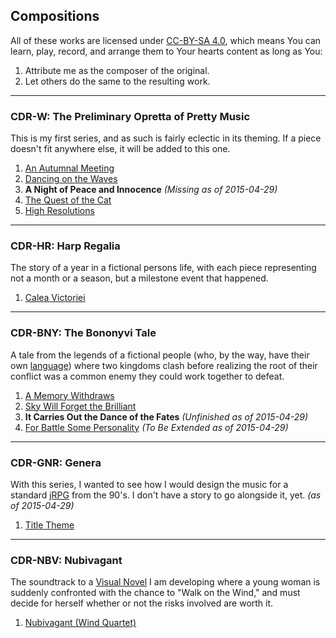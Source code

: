 ## Compositions

All of these works are  licensed under [CC-BY-SA 4.0][cc], which means
You can learn,  play, record, and arrange them to  Your hearts content
as long as You:

1. Attribute me as the composer of the original.
2. Let others do the same to the resulting work.

---

### CDR-W: The Preliminary Opretta of Pretty Music

This is my first series, and as such is fairly eclectic in its
theming. If a piece doesn't fit anywhere else, it will be added to
this one.

1. [An Autumnal Meeting][autumn]
2. [Dancing on the Waves][dancing]
3. __A Night of Peace and Innocence__ _(Missing as of 2015-04-29)_
4. [The Quest of the Cat][cat]
5. [High Resolutions][high]

---

### CDR-HR: Harp Regalia

The story of a year in a fictional persons life, with each piece
representing not a month or a season, but a milestone event that
happened.

1. [Calea Victoriei][calea]

---

### CDR-BNY: The Bononyvi Tale

A tale from the legends of a fictional people (who, by the way, have
their own [language][conlang]) where two kingdoms clash before
realizing the root of their conflict was a common enemy they could
work together to defeat.

1. [A Memory Withdraws][memory]
2. [Sky Will Forget the Brilliant][sky]
3. __It Carries Out the Dance of the Fates__ _(Unfinished as of 2015-04-29)_
4. [For Battle Some Personality][battle] _(To Be Extended as of 2015-04-29)_

---

### CDR-GNR: Genera

With this series, I wanted to see how I would design the music for a
standard [jRPG][jrpg] from the 90's. I don't have a story to go
alongside it, yet. _(as of 2015-04-29)_

1. [Title Theme][title]

---

### CDR-NBV: Nubivagant

The soundtrack to a [Visual Novel][vn] I am developing where a young
woman is suddenly confronted with the chance to "Walk on the Wind,"
and must decide for herself whether or not the risks involved are
worth it.

1. [Nubivagant (Wind Quartet)][nubivagant]

[cc]: https://creativecommons.org/licenses/by-sa/4.0/ "I license all of my own creative work with this license. I hated, as a young musician, feeling as though I were stealing from people as I tried to learn or play songs or tunes by people I admired. Let me know if You use one of my songs; It would make my day."
[autumn]: https://s3.amazonaws.com/cdr255/compositions/cdr-w01.an-autumnal-meeting.pdf "This was the first composition I ever actually wrote out, in its entirety. It's special to me, even if it is a bit amateurish."
[dancing]: https://s3.amazonaws.com/cdr255/compositions/cdr-w02.dancing-on-the-waves.pdf "With this piece, I relaxed a bit. I wanted to do something a little more bouncy and having the feel of riding on a small ship into port."
[cat]: https://s3.amazonaws.com/cdr255/compositions/cdr-w04.quest-of-the-cat.pdf "This piece was inspired in no small part by the cat I was living with at the time (and I still am as of 2015-04-29!), named Casanova. He has a habit of moving as though he is exploring no matter what he is actually doing, and I wanted to communicate that sense of innocent wonder."
[high]: https://s3.amazonaws.com/cdr255/compositions/cdr-w05.high-resolutions.pdf "I wrote this piece during my brief tenure on Reddit's /r/songaweek challenge as a theme for my new year's resolutions for 2015. I once saw a documentary where Marcus Mumford, of Mumford and Sons, said that he cannot simply sit down and write a song by himself. He needs it to develop over time, by bouncing ideas off of others. I feel like I am closer to his style of songwriting than the other way of doing it."
[calea]: https://s3.amazonaws.com/cdr255/compositions/cdr-hr01.calea-victoriei.pdf "The title is Romanian (possibly butchered, I am unsure) for 'I Started,' which is exactly what was important to me when I wrote it. I wanted to have a harp piece I wrote myself, no matter if it was a masterpiece or a jingle."
[conlang]: /conlangs "I do actually do a fair amount of conlanging in my spare time. The idea always fascinated me: creating a language defines so much more about a culture and a world than would otherwise be discussed."
[memory]: https://s3.amazonaws.com/cdr255/compositions/cdr-bny01.a-memory-withdraws.pdf "The titles for this entire series started something with my naming schemes. I really liked the titles put out by some older VN soundtracks, that were mistranslated very badly... They almost had an artistry to them that wouldn't have been as powerful if I knew the correct title. Odd."
[sky]: https://s3.amazonaws.com/cdr255/compositions/cdr-bny02.sky-will-forget-the-brilliant.pdf "With this piece I wanted to represent the feeling of sitting on a dew drenched hill in the middle of the night with a close friend, discussing Your insecurities which You would hide were You anywhere else."
[battle]: https://s3.amazonaws.com/cdr255/compositions/cdr-bny03.for-battle-some-personality.pdf "This was meant to describe the feeling of being in a fight and wanted to stop it, but knowing that if You try You will simply get hit in the face, so You keep Your guard up but never actually attack. It is kinda short; I want to go back and make it longer."
[jrpg]: http://en.wikipedia.org/wiki/History_of_Eastern_role-playing_video_games#Japanese_console_RPGs "jRPGs were one of my three mainstays as a child, and as I listen to a LOT of video game soundtracks as my everyday music, its no surprise to me that the composers of the jRPG golden age were a huge influence on me."
[title]: https://s3.amazonaws.com/cdr255/compositions/cdr-gnr01.title-theme.pdf "This piece was the first one I ever wrote with the specific intention to be used in a video game. The motifs are a bit overused, but I think it still came together well."
[vn]: http://en.wikipedia.org/wiki/Visual_novel "Visual Novels are NOT porn games, though I definitely understand why they have that reputation. While some are simply malodorous tripe, others are beautifully written and told stories with memorable plotlines and characters. Just like any artform, it is a means of expression, not confined to one area of storytelling."
[nubivagant]: https://s3.amazonaws.com/cdr255/compositions/cdr-nbv01.nubivagant-wind-quartet.pdf "Nubivagant is an old, out of use word which means 'Wandering through clouds, moving through the air'. I want to convey the wind, and birds, with this piece."
